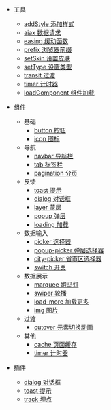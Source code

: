 - 工具

  - [addStyle 添加样式](src/tools/add-style/)
  - [ajax 数据请求](src/tools/ajax/)
  - [easing 缓动函数](src/tools/easing/)
  - [prefix 浏览器前缀](src/tools/prefix/)
  - [setSkin 设置皮肤](src/tools/set-skin/)
  - [setType 设置类型](src/tools/set-type/)
  - [transit 过渡](src/tools/transit/)
  - [timer 计时器](src/tools/timer/)
  - [loadComponent 组件加载](src/tools/load-component/)

- 组件

  - 基础
    - [button 按钮](src/components/button/)
    - [icon 图标](src/components/icon/)
  - 导航
    - [navbar 导航栏](src/components/navbar/)
    - [tab 标签栏](src/components/tab/)
    - [pagination 分页](src/components/pagination/)
  - 反馈
    - [toast 提示](src/components/toast/)
    - [dialog 对话框](src/components/dialog/)
    - [layer 蒙层](src/components/layer/)
    - [popup 弹层](src/components/popup/)
    - [loading 加载](src/components/loading/)
  - 数据输入
    - [picker 选择器](src/components/picker/)
    - [popup-picker 弹层选择器](src/components/popup-picker/)
    - [city-picker 省市区选择器](src/components/city-picker/)
    - [switch 开关](src/components/switch/)
  - 数据展示
    - [marquee 跑马灯](src/components/marquee/)
    - [swiper 轮播](src/components/swiper/)
    - [load-more 加载更多](src/components/load-more/)
    - [img 图片](src/components/img/)
  - 过渡
    - [cutover 元素切换动画](src/components/cutover/)
  - 其他
    - [cache 页面缓存](src/components/cache/)
    - [timer 计时器](src/components/timer/)

- 插件
  - [dialog 对话框](src/components/dialog/)
  - [toast 提示](src/components/toast/)
  - [track 埋点](src/plugins/track/)
